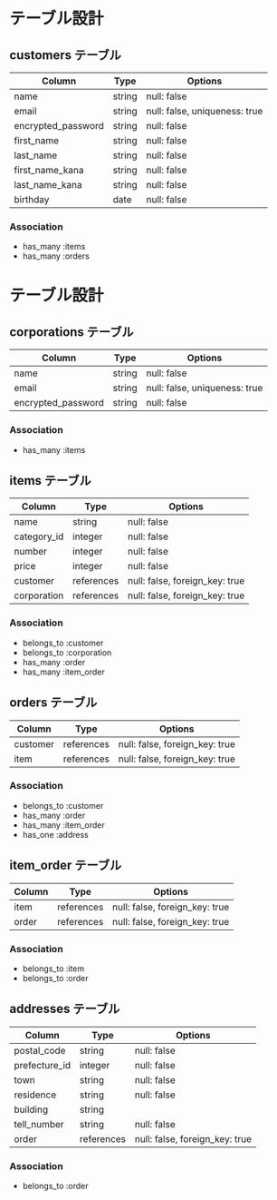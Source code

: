 # テーブル設計

## customers テーブル

| Column                | Type   | Options                       |
| ----------------------| ------ | ----------------------------- |
| name                  | string | null: false                   |
| email                 | string | null: false, uniqueness: true |
| encrypted_password    | string | null: false                   |
| first_name            | string | null: false                   |
| last_name             | string | null: false                   |
| first_name_kana       | string | null: false                   |
| last_name_kana        | string | null: false                   |
| birthday              | date   | null: false                   |

### Association

- has_many :items
- has_many :orders

# テーブル設計

## corporations テーブル

| Column                | Type   | Options                       |
| ----------------------| ------ | ----------------------------- |
| name                  | string | null: false                   |
| email                 | string | null: false, uniqueness: true |
| encrypted_password    | string | null: false                   |

### Association

- has_many :items

## items テーブル

| Column                | Type       | Options                        |
| ----------------------| ---------- | ------------------------------ |
| name                  | string     | null: false                    |
| category_id           | integer    | null: false                    |
| number                | integer    | null: false                    |
| price                 | integer    | null: false                    |
| customer              | references | null: false, foreign_key: true |
| corporation           | references | null: false, foreign_key: true |

### Association

- belongs_to :customer
- belongs_to :corporation
- has_many :order
- has_many :item_order

## orders テーブル

| Column                | Type   | Options                        |
| ----------------------| ---------- | ------------------------------ |
| customer              | references | null: false, foreign_key: true |
| item                  | references | null: false, foreign_key: true |

### Association

- belongs_to :customer
- has_many :order
- has_many :item_order
- has_one :address

## item_order テーブル

| Column | Type       | Options                        |
| ------ | ---------- | ------------------------------ |
| item   | references | null: false, foreign_key: true |
| order  | references | null: false, foreign_key: true |


### Association

- belongs_to :item
- belongs_to :order

## addresses テーブル

| Column                | Type       | Options                        |
| ----------------------| ---------- | ------------------------------ |
| postal_code           | string     | null: false                    |
| prefecture_id         | integer    | null: false                    |
| town                  | string     | null: false                    |
| residence             | string     | null: false                    |
| building              | string     |                                |
| tell_number           | string     | null: false                    |
| order                 | references | null: false, foreign_key: true |

### Association

- belongs_to :order